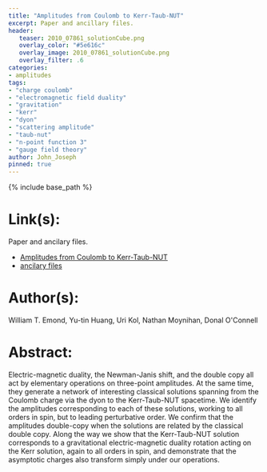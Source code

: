 ```yaml
---
title: "Amplitudes from Coulomb to Kerr-Taub-NUT"
excerpt: Paper and ancillary files.
header:
   teaser: 2010_07861_solutionCube.png
   overlay_color: "#5e616c"
   overlay_image: 2010_07861_solutionCube.png
   overlay_filter: .6
categories:
- amplitudes
tags:
- "charge coulomb"
- "electromagnetic field duality"
- "gravitation"
- "kerr"
- "dyon"
- "scattering amplitude"
- "taub-nut"
- "n-point function 3"
- "gauge field theory"
author: John_Joseph
pinned: true
---
```

{% include base_path %}

# Link(s):
Paper and ancilary files.
  * [Amplitudes from Coulomb to Kerr-Taub-NUT](https://arxiv.org/abs/2010.07861)
  * [ancilary files](https://arxiv.org/src/2010.07861/anc)

# Author(s):
William T. Emond, Yu-tin Huang, Uri Kol, Nathan Moynihan, Donal O'Connell

# Abstract:
Electric-magnetic duality, the Newman-Janis shift, and the double copy all act by elementary operations on three-point amplitudes. At the same time, they generate a network of interesting classical solutions spanning from the Coulomb charge via the dyon to the Kerr-Taub-NUT spacetime. We identify the amplitudes corresponding to each of these solutions, working to all orders in spin, but to leading perturbative order. We confirm that the amplitudes double-copy when the solutions are related by the classical double copy. Along the way we show that the Kerr-Taub-NUT solution corresponds to a gravitational electric-magnetic duality rotation acting on the Kerr solution, again to all orders in spin, and demonstrate that the asymptotic charges also transform simply under our operations.